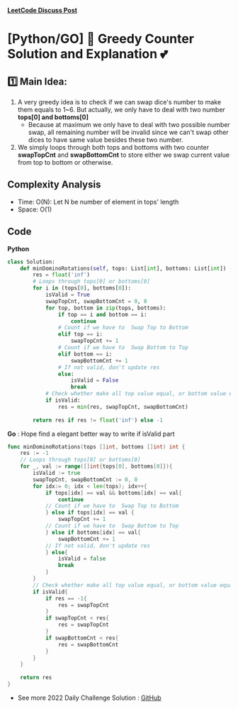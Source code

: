 **[LeetCode Discuss Post](https://leetcode.com/problems/minimum-domino-rotations-for-equal-row/discuss/1867467/PythonGO-Greedy-Counter-Solution-and-Explanation)**
# [Python/GO] 🌟 Greedy Counter Solution and Explanation 💕
## 1️⃣ Main Idea:
1. A very greedy idea is to check if we can swap dice's number to make them equals to 1~6. But actually, we only have to deal with two number **tops[0] and bottoms[0]**
	* Because at maximum we only have to deal with two possible number swap, all remaining number will be invalid since we can't swap other dices to have same value besides these two number.
2. We simply loops through both tops and bottoms with two counter **swapTopCnt** and **swapBottomCnt** to store either we swap current value from top to bottom or otherwise.

## Complexity Analysis
* Time: O(N): Let N be number of element in tops' length
* Space: O(1)

## Code

**Python**
```python
class Solution:
    def minDominoRotations(self, tops: List[int], bottoms: List[int]) -> int:
        res = float('inf')
        # Loops through tops[0] or bottoms[0]
        for i in (tops[0], bottoms[0]):
            isValid = True
            swapTopCnt, swapBottomCnt = 0, 0
            for top, bottom in zip(tops, bottoms):
                if top == i and bottom == i:
                    continue
                # Count if we have to  Swap Top to Bottom
                elif top == i:
                    swapTopCnt += 1
                # Count if we have to  Swap Bottom to Top
                elif bottom == i:
                    swapBottomCnt += 1
                # If not valid, don't update res
                else:
                    isValid = False
                    break
            # Check whether make all top value equal, or bottom value equal takes minimum swaps
            if isValid:
                res = min(res, swapTopCnt, swapBottomCnt)
                
        return res if res != float('inf') else -1
```
**Go** : Hope find a elegant better way to write if isValid part
```go
func minDominoRotations(tops []int, bottoms []int) int {
    res := -1
    // Loops through tops[0] or bottoms[0]
    for _, val := range([]int{tops[0], bottoms[0]}){
        isValid := true
        swapTopCnt, swapBottomCnt := 0, 0
        for idx:= 0; idx < len(tops); idx++{
            if tops[idx] == val && bottoms[idx] == val{
                continue
            // Count if we have to  Swap Top to Bottom
            } else if tops[idx] == val {
                swapTopCnt += 1
            // Count if we have to  Swap Bottom to Top
            } else if bottoms[idx] == val{
                swapBottomCnt += 1
            // If not valid, don't update res
            } else{
                isValid = false
                break
            }
        }
        // Check whether make all top value equal, or bottom value equal takes minimum swaps
        if isValid{
            if res == -1{
                res = swapTopCnt
            }
            if swapTopCnt < res{
                res = swapTopCnt
            }
            if swapBottomCnt < res{
                res = swapBottomCnt
            }
        }
    }
    
    return res
}
```

* See more 2022 Daily Challenge Solution : [GitHub](https://github.com/gcobs0834/2022-Daily-LeetCoding-Challenge-python3-)
